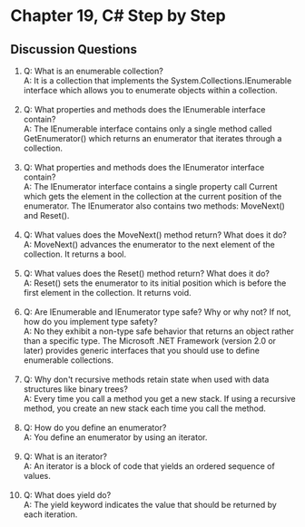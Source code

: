 # Chapter 19, C# Step by Step

## Discussion Questions

1. Q: What is an enumerable collection?  
   A: It is a collection that implements the System.Collections.IEnumerable interface which allows you to enumerate objects within a collection.<br><br>
1. Q: What properties and methods does the IEnumerable interface contain?  
   A: The IEnumerable interface contains only a single method called GetEnumerator() which returns an enumerator that iterates through a collection.<br><br>
1. Q: What properties and methods does the IEnumerator interface contain?  
   A: The IEnumerator interface contains a single property call Current which gets the element in the collection at the current position of the enumerator. The IEnumerator also contains two methods: MoveNext() and Reset().<br><br>
1. Q: What values does the MoveNext() method return? What does it do?  
   A: MoveNext() advances the enumerator to the next element of the collection. It returns a bool.<br><br>
1. Q: What values does the Reset() method return? What does it do?  
   A: Reset() sets the enumerator to its initial position which is before the first element in the collection. It returns void.<br><br>
1. Q: Are IEnumerable and IEnumerator type safe? Why or why not? If not, how do you implement type safety?  
   A: No they exhibit a non-type safe behavior that returns an object rather than a specific type. The Microsoft .NET Framework (version 2.0 or later) provides generic interfaces that you should use to define enumerable collections.<br><br>
1. Q: Why don't recursive methods retain state when used with data structures like binary trees?  
   A: Every time you call a method you get a new stack. If using a recursive method, you create an new stack each time you call the method.<br><br>
1. Q: How do you define an enumerator?  
   A: You define an enumerator by using an iterator.<br><br>
1. Q: What is an iterator?  
   A: An iterator is a block of code that yields an ordered sequence of values.<br><br>
1. Q: What does yield do?  
   A: The yield keyword indicates the value that should be returned by each iteration.<br><br>